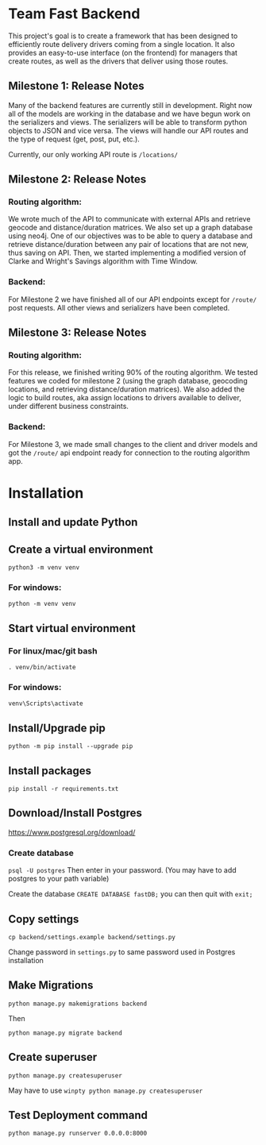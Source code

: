 # Team Fast Backend
This project's goal is to create a framework that has been designed to efficiently route delivery drivers coming from a single location. It also provides an easy-to-use interface (on the frontend) for managers that create routes, as well as the drivers that deliver using those routes. 

## Milestone 1: Release Notes
Many of the backend features are currently still in development. Right now all of the models are working in the database and we have begun work on the serializers and views. The serializers will be able to transform python objects to JSON and vice versa. The views will handle our API routes and the type of request (get, post, put, etc.).

Currently, our only working API route is `/locations/`

## Milestone 2: Release Notes

### Routing algorithm:
We wrote much of the API to communicate with external APIs and retrieve geocode and distance/duration matrices. We also set up a graph database using neo4j. One of our objectives was to be able to query a database and retrieve distance/duration between any pair of locations that are not new, thus saving on API. Then, we started implementing a modified version of Clarke and Wright's Savings algorithm with Time Window.

### Backend:
For Milestone 2 we have finished all of our API endpoints except for `/route/` post requests. All other views and serializers have been completed.

## Milestone 3: Release Notes

### Routing algorithm:
For this release, we finished writing 90% of the routing algorithm. We tested features we coded for milestone 2 (using the graph database, geocoding locations, and retrieving distance/duration matrices). We also added the logic to build routes, aka assign locations to drivers available to deliver, under different business constraints.

### Backend:
For Milestone 3, we made small changes to the client and driver models and got the `/route/` api endpoint ready for connection to the routing algorithm app.

# Installation
## Install and update Python

## Create a virtual environment
`python3 -m venv venv`

### For windows:
`python -m venv venv`

## Start virtual environment
### For linux/mac/git bash
`. venv/bin/activate`

### For windows:
`venv\Scripts\activate`

## Install/Upgrade pip
`python -m pip install --upgrade pip`

## Install packages
`pip install -r requirements.txt`

## Download/Install Postgres
https://www.postgresql.org/download/

### Create database
`psql -U postgres`
Then enter in your password. (You may have to add postgres to your path variable)

Create the database
`CREATE DATABASE fastDB;` you can then quit with `exit;`

## Copy settings
`cp backend/settings.example backend/settings.py`

Change password in `settings.py` to same password used in Postgres installation

## Make Migrations
`python manage.py makemigrations backend`

Then

`python manage.py migrate backend`

## Create superuser
`python manage.py createsuperuser`

May have to use `winpty python manage.py createsuperuser`


## Test Deployment command

`python manage.py runserver 0.0.0.0:8000`
